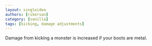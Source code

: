 ```yaml
---
layout: singleidea
authors: [rikersan]
category: [vanilla]
tags: [kicking, damage adjustments]
---
```

Damage from kicking a monster is increased if your boots are metal.
